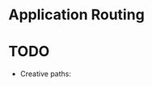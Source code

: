 # Application Routing

# TODO

* Creative paths:
  <Route path="/:path(accessibility|getting-started)" component={AppNav} />
